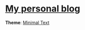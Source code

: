 # [My personal blog](https://ongw20.github.io/blog/)

**Theme**: [Minimal Text](https://github.com/clarkhacks/Minimal-Text)
